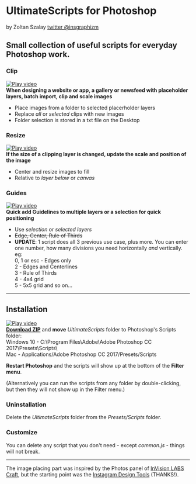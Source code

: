 # UltimateScripts for Photoshop
by Zoltan Szalay [twitter @insgraphizm](https://twitter.com/insgraphizm)

## Small collection of useful scripts for everyday Photoshop work.

### Clip
[![Play video](https://raw.githubusercontent.com/ins/UltimateScripts-Ps/gh-pages/i/clip.png)](https://vimeo.com/166353594)  
**When designing a website or app, a gallery or newsfeed with placeholder layers, batch import, clip and scale images**
- Place images from a folder to selected placerholder layers
- Replace *all* or *selected* clips with new images
- Folder selection is stored in a txt file on the Desktop

### Resize
[![Play video](https://raw.githubusercontent.com/ins/UltimateScripts-Ps/gh-pages/i/resize.png)](https://vimeo.com/166353603)  
**If the size of a clipping layer is changed, update the scale and position of the image**
- Center and resize images to fill
- Relative to *layer below* or *canvas*

### Guides
[![Play video](https://raw.githubusercontent.com/ins/UltimateScripts-Ps/gh-pages/i/guides.png)](https://vimeo.com/166353608)  
**Quick add Guidelines to multiple layers or a selection for quick positioning**
- Use *selection* or *selected layers*
- ~~Edge, Center, Rule of Thirds~~
- **UPDATE**: 1 script does all 3 previous use case, plus more. You can enter one number, how many divisions you need horizontally _and_ vertically. eg:  
  0, 1 or esc - Edges only  
  2 - Edges and Centerlines  
  3 - Rule of Thirds  
  4 - 4x4 grid  
  5 - 5x5 grid
  and so on...

---

## Installation
[![Play video](https://raw.githubusercontent.com/ins/UltimateScripts-Ps/gh-pages/i/install.png)](https://vimeo.com/166353587)  
**[Download ZIP](https://github.com/ins/UltimateScripts-Ps/archive/master.zip)** and **move** *UltimateScripts* folder to Photoshop's Scripts folder:  
Windows 10 - C:\Program Files\Adobe\Adobe Photoshop CC 2017\Presets\Scripts\  
Mac - Applications/Adobe Photoshop CC 2017/Presets/Scripts

**Restart Photoshop** and the scripts will show up at the bottom of the **Filter menu**.

(Alternatively you can run the scripts from any folder by double-clicking, but then they will not show up in the Filter menu.)

### Uninstallation
Delete the *UltimateScripts* folder from the *Presets/Scripts* folder.

### Customize
You can delete any script that you don't need - except *common.js* - things will not break.

---

The image placing part was inspired by the Photos panel of [InVision LABS Craft](https://www.invisionapp.com/craft), but the starting point was the [Instagram Design Tools](https://github.com/iansilber/ig-design-tools) (THANKS!).
